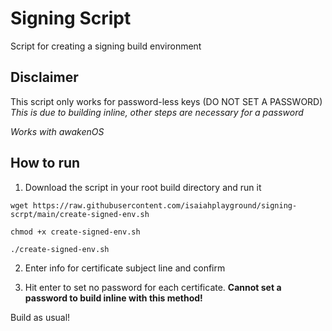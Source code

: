 # Signing Script
Script for creating a signing build environment

## Disclaimer
This script only works for password-less keys (DO NOT SET A PASSWORD) *This is due to building inline, other steps are necessary for a password*

*Works with awakenOS*

## How to run
1. Download the script in your root build directory and run it

`wget https://raw.githubusercontent.com/isaiahplayground/signing-scrpt/main/create-signed-env.sh`

`chmod +x create-signed-env.sh`

`./create-signed-env.sh`

2. Enter info for certificate subject line and confirm

3. Hit enter to set no password for each certificate. **Cannot set a password to build inline with this method!**

Build as usual!
